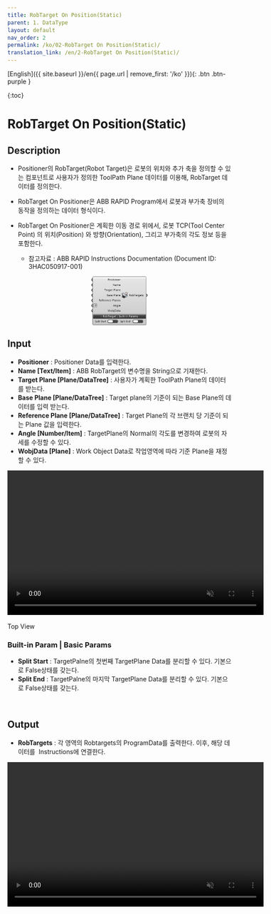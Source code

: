 ```yaml
---
title: RobTarget On Position(Static)
parent: 1. DataType
layout: default
nav_order: 2
permalink: /ko/02-RobTarget On Position(Static)/
translation_link: /en/2-RobTarget On Position(Static)/
---
```


[English]({{ site.baseurl }}/en{{ page.url | remove_first: '/ko' }}){: .btn .btn-purple }
<!-- [한국어]({{ site.baseurl }}/ko{{ page.url | remove_first: '/en' }}){: .btn .btn-purple } -->

{:toc}
# RobTarget On Position(Static)

## Description

* Positioner의 RobTarget(Robot Target)은 로봇의 위치와 추가 축을 정의할 수 있는 컴포넌트로 사용자가 정의한 ToolPath Plane 데이터를 이용해, RobTarget 데이터를 정의한다.
* RobTarget On Positioner은 ABB RAPID Program에서 로봇과 부가축 장비의 동작을 정의하는 데이터 형식이다.
* RobTarget On Positioner은 계획한 이동 경로 위에서, 로봇 TCP(Tool Center Point) 의 위치(Position) 와 방향(Orientation), 그리고 부가축의 각도 정보 등을 포함한다.

  * 참고자료 : ABB RAPID Instructions Documentation (Document ID: 3HAC050917-001)

<p align="center">  <img src="/assets/images/positioner_static.png" align="center" width="25%"></p>


## Input

* **Positioner** : Positioner Data를 입력한다.
* **Name [Text/Item]** : ABB RobTarget의 변수명을 String으로 기재한다.
* **Target Plane [Plane/DataTree]** : 사용자가 계획한 ToolPath Plane의 데이터를 받는다.
* **Base Plane [Plane/DataTree]** : Target plane의 기준이 되는 Base Plane의 데이터를 입력 받는다.
* **Reference Plane [Plane/DataTree]** : Target Plane의 각 브랜치 당 기준이 되는 Plane 값을 입력한다.
* **Angle [Number/Item]** : TargetPlane의 Normal의 각도를 변경하여 로봇의 자세를 수정할 수 있다.
* **WobjData [Plane]** : Work Object Data로 작업영역에 따라 기준 Plane을 재정할 수 있다.

<p align="center"> 
<video src="/assets/images/RobtargetPosition_Static_Top.mp4" width="576px" height="324px" autoplay=1 muted=1 loop=1 align="center"><figcaption>Top View</figcaption>
</video></p>

### Built-in Param | Basic Params​

* **Split Start** : TargetPalne의 첫번째 TargetPlane Data를 분리할 수 있다. 기본으로 False상태를 갖는다.
* **Split End** : TargetPalne의 마지막 TargetPlane Data를 분리할 수 있다. 기본으로 False상태를 갖는다.

<br>

## Output

* **RobTargets** : 각 영역의 Robtargets의 ProgramData를 출력한다. 이후, 해당 데이터를  Instructions에 연결한다.

<p align="center"> 
<video src="/assets/images/Static_RobPosition_gif.mp4" width="576px" height="324px" autoplay=1 muted=1 loop=1 align="center">
</video>
</p>